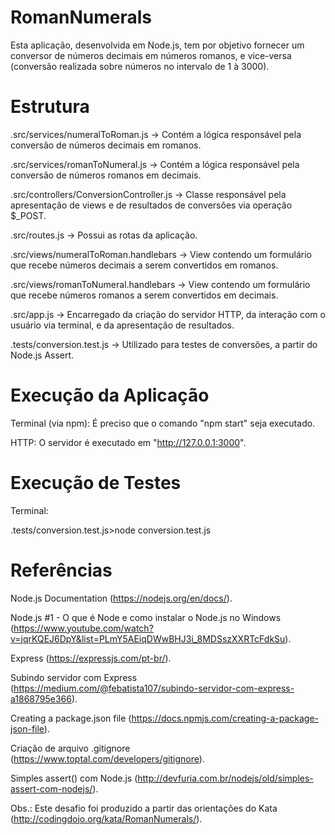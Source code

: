 # RomanNumerals
Esta aplicação, desenvolvida em Node.js, tem por objetivo fornecer um conversor de números decimais em números romanos, e vice-versa (conversão realizada sobre números no intervalo de 1 à 3000).



# Estrutura
.src/services/numeralToRoman.js -> Contém a lógica responsável pela conversão de números decimais em romanos.

.src/services/romanToNumeral.js -> Contém a lógica responsável pela conversão de números romanos em decimais.

.src/controllers/ConversionController.js -> Classe responsável pela apresentação de views e de resultados de conversões via operação $_POST.

.src/routes.js -> Possui as rotas da aplicação.

.src/views/numeralToRoman.handlebars -> View contendo um formulário que recebe números decimais a serem convertidos em romanos.

.src/views/romanToNumeral.handlebars -> View contendo um formulário que recebe números romanos a serem convertidos em decimais.

.src/app.js -> Encarregado da criação do servidor HTTP, da interação com o usuário via terminal, e da apresentação de resultados.

.tests/conversion.test.js -> Utilizado para testes de conversões, a partir do Node.js Assert.



# Execução da Aplicação
Terminal (via npm):
É preciso que o comando "npm start" seja executado.


HTTP:
O servidor é executado em "http://127.0.0.1:3000".



# Execução de Testes
Terminal:

.tests/conversion.test.js>node conversion.test.js



# Referências
Node.js Documentation (https://nodejs.org/en/docs/).

Node.js #1 - O que é Node e como instalar o Node.js no Windows (https://www.youtube.com/watch?v=jqrKQEJ6DpY&list=PLmY5AEiqDWwBHJ3i_8MDSszXXRTcFdkSu).

Express (https://expressjs.com/pt-br/).

Subindo servidor com Express (https://medium.com/@febatista107/subindo-servidor-com-express-a1868795e366).

Creating a package.json file (https://docs.npmjs.com/creating-a-package-json-file).

Criação de arquivo .gitignore (https://www.toptal.com/developers/gitignore).

Simples assert() com Node.js (http://devfuria.com.br/nodejs/old/simples-assert-com-nodejs/).


Obs.: Este desafio foi produzido a partir das orientações do Kata (http://codingdojo.org/kata/RomanNumerals/).
